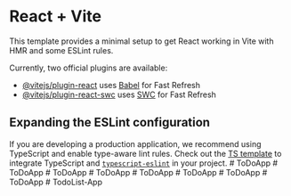 # React + Vite

This template provides a minimal setup to get React working in Vite with HMR and some ESLint rules.

Currently, two official plugins are available:

- [@vitejs/plugin-react](https://github.com/vitejs/vite-plugin-react/blob/main/packages/plugin-react/README.md) uses [Babel](https://babeljs.io/) for Fast Refresh
- [@vitejs/plugin-react-swc](https://github.com/vitejs/vite-plugin-react-swc) uses [SWC](https://swc.rs/) for Fast Refresh

## Expanding the ESLint configuration

If you are developing a production application, we recommend using TypeScript and enable type-aware lint rules. Check out the [TS template](https://github.com/vitejs/vite/tree/main/packages/create-vite/template-react-ts) to integrate TypeScript and [`typescript-eslint`](https://typescript-eslint.io) in your project.
#   T o D o A p p  
 #   T o D o A p p  
 #   T o D o A p p  
 #   T o D o A p p  
 #   T o D o A p p  
 #   T o D o A p p  
 #   T o D o A p p  
 #   T o D o A p p  
 #   T o d o L i s t - A p p  
 